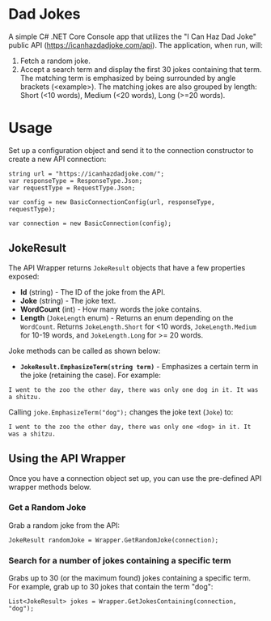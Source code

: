 # Dad Jokes

A simple C# .NET Core Console app that utilizes the "I Can Haz Dad Joke" public API (https://icanhazdadjoke.com/api). The application, when run, will:

1. Fetch a random joke.
1. Accept a search term and display the first 30 jokes containing that term. The matching term is emphasized by being surrounded by angle brackets (&lt;example&gt;). The matching jokes are also grouped by length: Short (<10 words), Medium (<20 words), Long (>=20 words).

# Usage

Set up a configuration object and send it to the connection constructor to create a new API connection:

```
string url = "https://icanhazdadjoke.com/";
var responseType = ResponseType.Json;
var requestType = RequestType.Json;

var config = new BasicConnectionConfig(url, responseType, requestType);

var connection = new BasicConnection(config);
```

## JokeResult

The API Wrapper returns `JokeResult` objects that have a few properties exposed:

- **Id** (string) - The ID of the joke from the API.
- **Joke** (string) - The joke text.
- **WordCount** (int) - How many words the joke contains.
- **Length** (`JokeLength` enum) - Returns an enum depending on the `WordCount`. Returns `JokeLength.Short` for <10 words, `JokeLength.Medium` for 10-19 words, and `JokeLength.Long` for >= 20 words.

Joke methods can be called as shown below:

- **`JokeResult.EmphasizeTerm(string term)`** - Emphasizes a certain term in the joke (retaining the case). For example:

```
I went to the zoo the other day, there was only one dog in it. It was a shitzu.
```

Calling `joke.EmphasizeTerm("dog");` changes the joke text (`Joke`) to:

```
I went to the zoo the other day, there was only one <dog> in it. It was a shitzu.
```

## Using the API Wrapper

Once you have a connection object set up, you can use the pre-defined API wrapper methods below.

### Get a Random Joke

Grab a random joke from the API:

```
JokeResult randomJoke = Wrapper.GetRandomJoke(connection);
```

### Search for a number of jokes containing a specific term

Grabs up to 30 (or the maximum found) jokes containing a specific term. For example, grab up to 30 jokes that contain the term "dog":

```
List<JokeResult> jokes = Wrapper.GetJokesContaining(connection, "dog");
```
